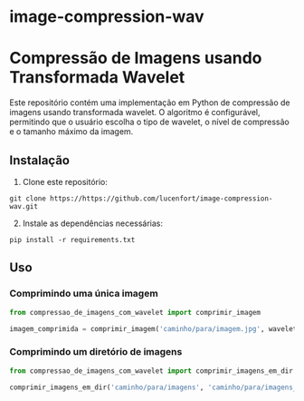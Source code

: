 # image-compression-wav

# Compressão de Imagens usando Transformada Wavelet

Este repositório contém uma implementação em Python de compressão de imagens usando transformada wavelet. O algoritmo é configurável, permitindo que o usuário escolha o tipo de wavelet, o nível de compressão e o tamanho máximo da imagem.

## Instalação

1. Clone este repositório:
```
git clone https://https://github.com/lucenfort/image-compression-wav.git
```

2. Instale as dependências necessárias:
```
pip install -r requirements.txt
```


## Uso

### Comprimindo uma única imagem

```python
from compressao_de_imagens_com_wavelet import comprimir_imagem

imagem_comprimida = comprimir_imagem('caminho/para/imagem.jpg', wavelet='db2', nivel=2, tamanho_maximo=512)
```

### Comprimindo um diretório de imagens

```python
from compressao_de_imagens_com_wavelet import comprimir_imagens_em_dir

comprimir_imagens_em_dir('caminho/para/imagens', 'caminho/para/imagens_comprimidas', wavelet='haar', nivel=3, tamanho_maximo=1024)
```
